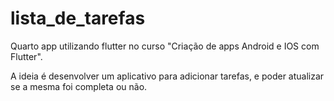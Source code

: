 # lista_de_tarefas
 
Quarto app utilizando flutter no curso "Criação de apps Android e IOS com Flutter".

A ideia é desenvolver um aplicativo para adicionar tarefas, e poder atualizar se a mesma foi completa ou não.
